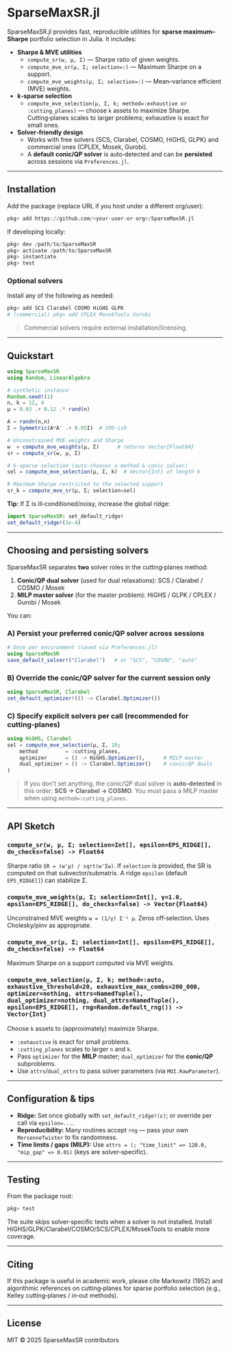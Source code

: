 # SparseMaxSR.jl

SparseMaxSR.jl provides fast, reproducible utilities for **sparse maximum–Sharpe** portfolio selection in Julia. It includes:

- **Sharpe & MVE utilities**
  - `compute_sr(w, μ, Σ)` — Sharpe ratio of given weights.
  - `compute_mve_sr(μ, Σ; selection=:)` — Maximum Sharpe on a support.
  - `compute_mve_weights(μ, Σ; selection=:)` — Mean–variance efficient (MVE) weights.
- **k‑sparse selection**
  - `compute_mve_selection(μ, Σ, k; method=:exhaustive or :cutting_planes)` — choose `k` assets to maximize Sharpe.  
    Cutting‑planes scales to larger problems; exhaustive is exact for small ones.
- **Solver‑friendly design**
  - Works with free solvers (SCS, Clarabel, COSMO, HiGHS, GLPK) and commercial ones (CPLEX, Mosek, Gurobi).
  - A **default conic/QP solver** is auto‑detected and can be **persisted** across sessions via `Preferences.jl`.

---

## Installation

Add the package (replace URL if you host under a different org/user):

```julia
pkg> add https://github.com/<your-user-or-org>/SparseMaxSR.jl
```

If developing locally:

```julia
pkg> dev /path/to/SparseMaxSR
pkg> activate /path/to/SparseMaxSR
pkg> instantiate
pkg> test
```

### Optional solvers

Install any of the following as needed:

```julia
pkg> add SCS Clarabel COSMO HiGHS GLPK
# (commercial) pkg> add CPLEX MosekTools Gurobi
```

> Commercial solvers require external installation/licensing.

---

## Quickstart

```julia
using SparseMaxSR
using Random, LinearAlgebra

# synthetic instance
Random.seed!(1)
n, k = 12, 4
μ = 0.03 .+ 0.12 .* rand(n)

A = randn(n,n)
Σ = Symmetric(A*A' .+ 0.05I)  # SPD-ish

# Unconstrained MVE weights and Sharpe
w  = compute_mve_weights(μ, Σ)      # returns Vector{Float64}
sr = compute_sr(w, μ, Σ)

# k-sparse selection (auto-chooses a method & conic solver)
sel = compute_mve_selection(μ, Σ, k)  # Vector{Int} of length k

# Maximum Sharpe restricted to the selected support
sr_k = compute_mve_sr(μ, Σ; selection=sel)
```

**Tip:** If Σ is ill‑conditioned/noisy, increase the global ridge:

```julia
import SparseMaxSR: set_default_ridge!
set_default_ridge!(1e-4)
```

---

## Choosing and persisting solvers

SparseMaxSR separates **two** solver roles in the cutting‑planes method:

1. **Conic/QP dual solver** (used for dual relaxations): SCS / Clarabel / COSMO / Mosek
2. **MILP master solver** (for the master problem): HiGHS / GLPK / CPLEX / Gurobi / Mosek

You can:

### A) Persist your preferred conic/QP solver across sessions

```julia
# Once per environment (saved via Preferences.jl)
using SparseMaxSR
save_default_solver!("Clarabel")   # or "SCS", "COSMO", "auto"
```

### B) Override the conic/QP solver for the current session only

```julia
using SparseMaxSR, Clarabel
set_default_optimizer!(() -> Clarabel.Optimizer())
```

### C) Specify explicit solvers per call (recommended for cutting‑planes)

```julia
using HiGHS, Clarabel
sel = compute_mve_selection(μ, Σ, 10;
    method         = :cutting_planes,
    optimizer      = () -> HiGHS.Optimizer(),      # MILP master
    dual_optimizer = () -> Clarabel.Optimizer()    # conic/QP duals
)
```

> If you don’t set anything, the conic/QP dual solver is **auto‑detected**
> in this order: **SCS → Clarabel → COSMO**. You must pass a MILP master
> when using `method=:cutting_planes`.

---

## API Sketch

### `compute_sr(w, μ, Σ; selection=Int[], epsilon=EPS_RIDGE[], do_checks=false) -> Float64`
Sharpe ratio `SR = (w'μ) / sqrt(w'Σw)`. If `selection` is provided, the SR is computed on that subvector/submatrix. A ridge `epsilon` (default `EPS_RIDGE[]`) can stabilize Σ.

### `compute_mve_weights(μ, Σ; selection=Int[], γ=1.0, epsilon=EPS_RIDGE[], do_checks=false) -> Vector{Float64}`
Unconstrained MVE weights `w = (1/γ) Σ⁻¹ μ`. Zeros off‑selection. Uses Cholesky/pinv as appropriate.

### `compute_mve_sr(μ, Σ; selection=Int[], epsilon=EPS_RIDGE[], do_checks=false) -> Float64`
Maximum Sharpe on a support computed via MVE weights.

### `compute_mve_selection(μ, Σ, k; method=:auto, exhaustive_threshold=20, exhaustive_max_combs=200_000, optimizer=nothing, attrs=NamedTuple(), dual_optimizer=nothing, dual_attrs=NamedTuple(), epsilon=EPS_RIDGE[], rng=Random.default_rng()) -> Vector{Int}`
Choose `k` assets to (approximately) maximize Sharpe.  
- `:exhaustive` is exact for small problems.  
- `:cutting_planes` scales to larger `n` and `k`.  
- Pass `optimizer` for the **MILP** master; `dual_optimizer` for the **conic/QP** subproblems.  
- Use `attrs`/`dual_attrs` to pass solver parameters (via `MOI.RawParameter`).

---

## Configuration & tips

- **Ridge:** Set once globally with `set_default_ridge!(ε)`; or override per call via `epsilon=...`.
- **Reproducibility:** Many routines accept `rng` — pass your own `MersenneTwister` to fix randomness.
- **Time limits / gaps (MILP):** Use `attrs = (; "time_limit" => 120.0, "mip_gap" => 0.01)` (keys are solver‑specific).

---

## Testing

From the package root:

```julia
pkg> test
```

The suite skips solver‑specific tests when a solver is not installed. Install HiGHS/GLPK/Clarabel/COSMO/SCS/CPLEX/MosekTools to enable more coverage.

---

## Citing

If this package is useful in academic work, please cite Markowitz (1952) and algorithmic references on cutting‑planes for sparse portfolio selection (e.g., Kelley cutting‑planes / in‑out methods).

---

## License

MIT © 2025 SparseMaxSR contributors
